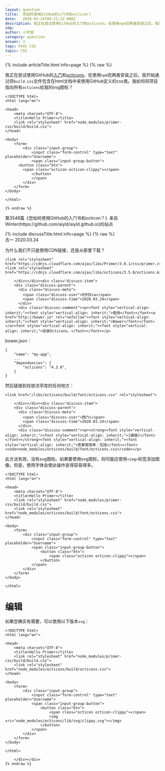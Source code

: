 ```yaml
---
layout: question
title:  您如何使用GitHub的入门书和octicon？
date:   2020-03-24T09:21:22.000Z
description: 我正在尝试使用GitHub的入门和octicons。在使用npm完两者安装之后，我开始通过将build.css文件包含在html文档中来使用GitHub定...
img: 
author: 小宇宙
category: question
answer: 3
tags: html CSS
topic: CSS
---
```

<div class="article-root">
  <div class="article">
    {% include articleTitle.html info=page %}
    {% raw %}
    <div class="article-content"><p><font style="vertical-align: inherit;"><font style="vertical-align: inherit;">我正在尝试使用GitHub的</font></font><a href="https://github.com/primer/primer" rel="noreferrer"><font style="vertical-align: inherit;"><font style="vertical-align: inherit;">入门</font></font></a><font style="vertical-align: inherit;"><font style="vertical-align: inherit;">和</font></font><a href="https://github.com/primer/octicons" rel="noreferrer"><font style="vertical-align: inherit;"><font style="vertical-align: inherit;">octicons</font></font></a><font style="vertical-align: inherit;"><font style="vertical-align: inherit;">。</font><font style="vertical-align: inherit;">在使用</font></font><code>npm</code><font style="vertical-align: inherit;"><font style="vertical-align: inherit;">完两者安装</font><font style="vertical-align: inherit;">之后</font><font style="vertical-align: inherit;">，我开始通过将</font></font><code>build.css</code><font style="vertical-align: inherit;"><font style="vertical-align: inherit;">文件包含在html文档中</font><font style="vertical-align: inherit;">来使用GitHub定义的css类</font><font style="vertical-align: inherit;">。</font><font style="vertical-align: inherit;">我如何将项目指向所有</font></font><code>octicons</code><font style="vertical-align: inherit;"><font style="vertical-align: inherit;">给我</font><font style="vertical-align: inherit;">的svg图标</font><font style="vertical-align: inherit;">？</font></font></p>

<pre><code>&lt;!DOCTYPE html&gt;<font></font>
&lt;html lang="en"&gt;<font></font>
<font></font>
&lt;head&gt;<font></font>
    &lt;meta charset="UTF-8"&gt;<font></font>
    &lt;title&gt;Hello Primer&lt;/title&gt;<font></font>
    &lt;link rel="stylesheet" href="node_modules/primer-css/build/build.css"&gt;<font></font>
&lt;/head&gt;<font></font>
<font></font>
&lt;body&gt;<font></font>
    &lt;form&gt;<font></font>
        &lt;div class="input-group"&gt;<font></font>
            &lt;input class="form-control" type="text" placeholder="Username"&gt;<font></font>
            &lt;span class="input-group-button"&gt;<font></font>
      &lt;button class="btn"&gt;<font></font>
        &lt;span class="octicon octicon-clippy"&gt;&lt;/span&gt;<font></font>
            &lt;/button&gt;<font></font>
            &lt;/span&gt;<font></font>
        &lt;/div&gt;<font></font>
    &lt;/form&gt;<font></font>
&lt;/body&gt;<font></font>
<font></font>
&lt;/html&gt;<font></font>
</code></pre></div>
    {% endraw %}
  </div>
  <p class="winter_mark">第3548篇《您如何使用GitHub的入门书和octicon？》来自Winter(https://github.com/aiyld/aiyld.github.io)的站点</p>
  <div class="discuss-wrapper">
    {% include discussTitle.html info=page %}
    {% raw %}
    <div class="discuss-item">
        <div class="discuss-parent">
          <div class="discuss-meta">
            <span class="discuss-user">古一</span>
            <span class="discuss-time">2020.03.24</span>
          </div>
          <div class="discuss-comment"><p><font style="vertical-align: inherit;"><font style="vertical-align: inherit;">为什么我们不只是使用CDN链接，还是从那里下载？</font></font></p>

<pre><code>&lt;link rel="stylesheet" href="https://cdnjs.cloudflare.com/ajax/libs/Primer/3.0.1/css/primer.css"&gt;<font></font>
&lt;link rel="stylesheet" href="https://cdnjs.cloudflare.com/ajax/libs/octicons/3.5.0/octicons.min.css"&gt;<font></font>
</code></pre></div>
        </div></div><div class="discuss-item">
        <div class="discuss-parent">
          <div class="discuss-meta">
            <span class="discuss-user">村村Eva</span>
            <span class="discuss-time">2020.03.24</span>
          </div>
          <div class="discuss-comment"><p><font style="vertical-align: inherit;"><font style="vertical-align: inherit;">使用</font></font><a href="http://bower.io" rel="nofollow"><font style="vertical-align: inherit;"><font style="vertical-align: inherit;">Bower</font></font></a><font style="vertical-align: inherit;"><font style="vertical-align: inherit;">安装Octicons。</font></font></p>

<p><font style="vertical-align: inherit;"><font style="vertical-align: inherit;">bower.json：</font></font></p>

<pre><code>{<font></font>
    "name": "my-app",<font></font>
    ...<font></font>
    "dependencies": {   <font></font>
        "octicons": "4.3.0",<font></font>
    }<font></font>
}<font></font>
</code></pre>

<p><font style="vertical-align: inherit;"><font style="vertical-align: inherit;">然后链接到存放凉亭库的任何地方：</font></font></p>

<pre><code>&lt;link href="/libs/octicons/build/font/octicons.css" rel="stylesheet"&gt;
</code></pre></div>
        </div></div><div class="discuss-item">
        <div class="discuss-parent">
          <div class="discuss-meta">
            <span class="discuss-user">西门</span>
            <span class="discuss-time">2020.03.24</span>
          </div>
          <div class="discuss-comment"><p><strong><font style="vertical-align: inherit;"><font style="vertical-align: inherit;">[编辑]</font></font></strong><font style="vertical-align: inherit;"><font style="vertical-align: inherit;">答案很简单：包括</font></font><code>node_modules/octicons/build/font/octicons.css</code></p>

<p><font style="vertical-align: inherit;"><font style="vertical-align: inherit;">此方法有效，没有svg图标。</font><font style="vertical-align: inherit;">如果要使用svg图标，则可能应使用</font></font><code>&lt;img&gt;</code><font style="vertical-align: inherit;"><font style="vertical-align: inherit;">标签</font><font style="vertical-align: inherit;">添加图像</font><font style="vertical-align: inherit;">。</font><font style="vertical-align: inherit;">但是，使用字体会使此操作变得容易得多。</font></font></p>

<pre><code>&lt;!DOCTYPE html&gt;<font></font>
&lt;html lang="en"&gt;<font></font>
<font></font>
&lt;head&gt;<font></font>
    &lt;meta charset="UTF-8"&gt;<font></font>
    &lt;title&gt;Hello Primer&lt;/title&gt;<font></font>
    &lt;link rel="stylesheet" href="node_modules/primer-css/build/build.css"&gt;<font></font>
    &lt;link rel="stylesheet" href="node_modules/octicons/build/font/octicons.css"&gt;<font></font>
&lt;/head&gt;<font></font>
<font></font>
&lt;body&gt;<font></font>
    &lt;form&gt;<font></font>
        &lt;div class="input-group"&gt;<font></font>
            &lt;input class="form-control" type="text" placeholder="Username"&gt;<font></font>
            &lt;span class="input-group-button"&gt;<font></font>
                &lt;button class="btn"&gt;<font></font>
                    &lt;span class="octicon octicon-clippy"&gt;&lt;/span&gt;<font></font>
                &lt;/button&gt;<font></font>
            &lt;/span&gt;<font></font>
        &lt;/div&gt;<font></font>
    &lt;/form&gt;<font></font>
&lt;/body&gt;<font></font>
<font></font>
&lt;/html&gt;<font></font>
</code></pre>

<h1><font style="vertical-align: inherit;"><font style="vertical-align: inherit;">编辑</font></font></h1>

<p><font style="vertical-align: inherit;"><font style="vertical-align: inherit;">如果您确实有需要，可以使用以下版本</font></font><code>svg</code><font style="vertical-align: inherit;"><font style="vertical-align: inherit;">：</font></font></p>

<pre><code>&lt;!DOCTYPE html&gt;<font></font>
&lt;html lang="en"&gt;<font></font>
<font></font>
&lt;head&gt;<font></font>
    &lt;meta charset="UTF-8"&gt;<font></font>
    &lt;title&gt;Hello Primer&lt;/title&gt;<font></font>
    &lt;link rel="stylesheet" href="node_modules/primer-css/build/build.css"&gt;<font></font>
    &lt;link rel="stylesheet" href="node_modules/octicons/build/octicons.css"&gt;<font></font>
&lt;/head&gt;<font></font>
<font></font>
&lt;body&gt;<font></font>
    &lt;form&gt;<font></font>
        &lt;div class="input-group"&gt;<font></font>
            &lt;input class="form-control" type="text" placeholder="Username"&gt;<font></font>
            &lt;span class="input-group-button"&gt;<font></font>
                &lt;button class="btn"&gt;<font></font>
                    &lt;span class="octicon octicon-clippy"&gt;&lt;/span&gt;<font></font>
                    &lt;img src="node_modules/octicons/lib/svg/clippy.svg"&gt;&lt;/img&gt;<font></font>
                &lt;/button&gt;<font></font>
            &lt;/span&gt;<font></font>
        &lt;/div&gt;<font></font>
    &lt;/form&gt;<font></font>
&lt;/body&gt;<font></font>
<font></font>
&lt;/html&gt;<font></font>
</code></pre></div>
        </div></div>
    {% endraw %}
  </div>
<div>
